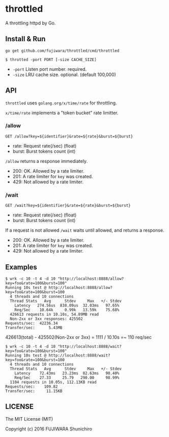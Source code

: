 # throttled

A throttling httpd by Go.

## Install & Run

```
go get github.com/fujiwara/throttled/cmd/throttled
```

```
$ throtted -port PORT [-size CACHE_SIZE]
```

- `-port` Listen port number. required.
- `-size` LRU cache size. optional. (default 100,000)

## API

`throttled` uses `golang.org/x/time/rate` for throttling.

`x/time/rate` implements a "token bucket" rate limitter.

### /allow

```
GET /allow?key=${identifier}&rate=${rate}&burst=${burst}
```

- rate: Request rate(/sec) (float)
- burst: Burst tokens count (int)

`/allow` returns a response immediately.

- 200: OK. Allowed by a rate limiter.
- 201: A rate limiter for `key` was created.
- 429: Not allowed by a rate limiter.

### /wait

```
GET /wait?key=${identifier}&rate=${rate}&burst=${burst}
```

- rate: Request rate(/sec) (float)
- burst: Burst tokens count (int)

If a request is not allowed `/wait` waits until allowed, and returns a response.

- 200: OK. Allowed by a rate limiter.
- 201: A rate limiter for `key` was created.
- 429: Not allowed by a rate limiter.

## Examples

```
$ wrk -c 10 -t 4 -d 10 "http://localhost:8888/allow?key=foo&rate=100&burst=100"
Running 10s test @ http://localhost:8888/allow?key=foo&rate=100&burst=100
  4 threads and 10 connections
  Thread Stats   Avg      Stdev     Max   +/- Stdev
    Latency   274.56us  838.09us  32.03ms   97.65%
    Req/Sec    10.64k     0.99k   13.59k    75.68%
  426613 requests in 10.10s, 54.89MB read
  Non-2xx or 3xx responses: 425502
Requests/sec:  42236.34
Transfer/sec:      5.43MB
```

426613(total) - 425502(Non-2xx or 3xx) = 1111 / 10.10s =~ 110 req/sec

```
$ wrk -c 10 -t 4 -d 10 "http://localhost:8888/wait?key=foo&rate=100&burst=100"
Running 10s test @ http://localhost:8888/wait?key=foo&rate=100&burst=100
  4 threads and 10 connections
  Thread Stats   Avg      Stdev     Max   +/- Stdev
    Latency    72.43ms   23.23ms  82.63ms   90.40%
    Req/Sec    27.33     25.79   290.00     98.99%
  1104 requests in 10.05s, 112.13KB read
Requests/sec:    109.82
Transfer/sec:     11.15KB
```

## LICENSE

The MIT License (MIT)

Copyright (c) 2016 FUJIWARA Shunichiro
